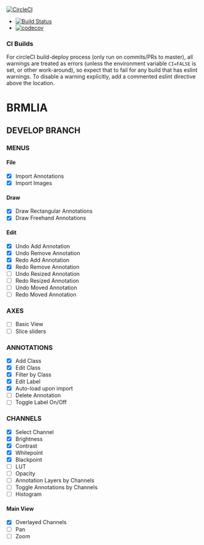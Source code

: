 [![CircleCI](https://circleci.com/gh/Brmlia/brmlia.svg?style=svg)](https://circleci.com/gh/Brmlia/brmlia)
- [![Build Status](https://travis-ci.org/Brmlia/brmlia.svg?branch=master)](https://travis-ci.org/Brmlia/brmlia)
- [![codecov](https://codecov.io/gh/Brmlia/brmlia/branch/master/graph/badge.svg)](https://codecov.io/gh/Brmlia/brmlia)

### CI Builds

For circleCI build-deploy process (only run on commits/PRs to master), all warnings are treated as errors (unless
the environment variable `CI=FALSE` is set, or other work-around), so expect
that to fail for any build that has eslint warnings. To disable a warning
explicitly, add a commented eslint directive above the location.

# BRMLIA
## DEVELOP BRANCH
### MENUS
#### File
- [x] Import Annotations
- [x] Import Images

#### Draw
- [x] Draw Rectangular Annotations
- [x] Draw Freehand Annotations

#### Edit
- [x] Undo Add Annotation
- [x] Undo Remove Annotation
- [x] Redo Add Annotation
- [x] Redo Remove Annotation
- [ ] Undo Resized Annotation
- [ ] Redo Resized Annotation
- [ ] Undo Moved Annotation
- [ ] Redo Moved Annotation

### AXES
- [ ] Basic View
- [ ] Slice sliders

### ANNOTATIONS
- [x] Add Class
- [x] Edit Class
- [x] Filter by Class
- [x] Edit Label
- [x] Auto-load upon import
- [ ] Delete Annotation
- [ ] Toggle Label On/Off

### CHANNELS
- [x] Select Channel
- [x] Brightness
- [x] Contrast
- [x] Whitepoint
- [x] Blackpoint
- [ ] LUT
- [ ] Opacity
- [ ] Annotation Layers by Channels
- [ ] Toggle Annotations by Channels
- [ ] Histogram

#### Main View
- [x] Overlayed Channels
- [ ] Pan
- [ ] Zoom